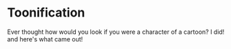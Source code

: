 # Toonification
Ever thought how would you look if you were a character of a cartoon? I did! and here's what came out!
